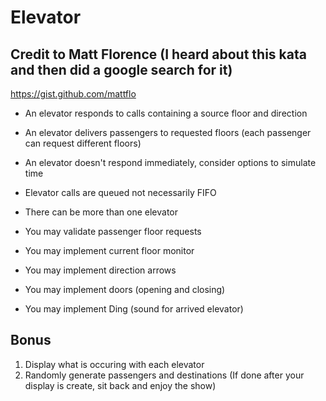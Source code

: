 Elevator
========
Credit to Matt Florence (I heard about this kata and then did a google search for it)
-----------------------
https://gist.github.com/mattflo

- An elevator responds to calls containing a source floor and direction
- An elevator delivers passengers to requested floors (each passenger can request different floors)
- An elevator doesn't respond immediately, consider options to simulate time
- Elevator calls are queued not necessarily FIFO
- There can be more than one elevator

- You may validate passenger floor requests
- You may implement current floor monitor
- You may implement direction arrows
- You may implement doors (opening and closing)
- You may implement Ding (sound for arrived elevator)

Bonus
-----
1. Display what is occuring with each elevator
2. Randomly generate passengers and destinations (If done after your display is create, sit back and enjoy the show)

